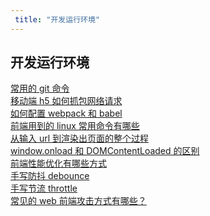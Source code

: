 ```yaml
---
 title: "开发运行环境"
---
```


## 开发运行环境

<i class="el-icon-document"></i> [常用的 git 命令](/learns/dev-prod-env/26337.md)    
<i class="el-icon-document"></i> [移动端 h5 如何抓包网络请求](/learns/dev-prod-env/26347.md)    
<i class="el-icon-document"></i> [如何配置 webpack 和 babel](/learns/dev-prod-env/26350.md)    
<i class="el-icon-document"></i> [前端用到的 linux 常用命令有哪些](/learns/dev-prod-env/26372.md)    
<i class="el-icon-document"></i> [从输入 url 到渲染出页面的整个过程](/learns/dev-prod-env/26378.md)    
<i class="el-icon-document"></i> [window.onload 和 DOMContentLoaded 的区别](/learns/dev-prod-env/26380.md)    
<i class="el-icon-document"></i> [前端性能优化有哪些方式](/learns/dev-prod-env/26438.md)    
<i class="el-icon-document"></i> [手写防抖 debounce](/learns/dev-prod-env/26473.md)    
<i class="el-icon-document"></i> [手写节流 throttle](/learns/dev-prod-env/26484.md)    
<i class="el-icon-document"></i> [常见的 web 前端攻击方式有哪些？](/learns/dev-prod-env/26487.md)    
